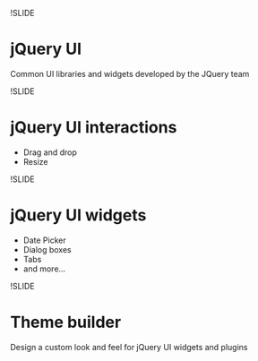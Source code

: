 !SLIDE

# jQuery UI #

Common UI libraries and widgets developed by the JQuery team

!SLIDE

# jQuery UI interactions #

 * Drag and drop
 * Resize

!SLIDE

# jQuery UI widgets #

 * Date Picker
 * Dialog boxes
 * Tabs 
 * and more...

!SLIDE

# Theme builder #

Design a custom look and feel for jQuery UI widgets and plugins